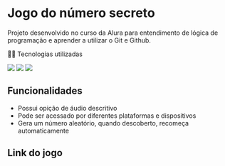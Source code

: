 <h1>Jogo do número secreto</h1>

<p> Projeto desenvolvido no curso da Alura para entendimento de lógica de programação e aprender a utilizar o Git e Github.</p

<p>👩‍💻 Tecnologias utilizadas</p>

<div>
  <img src="https://img.shields.io/badge/HTML-239120?style=for-the-badge&logo=html5&logoColor=white">
  <img src="https://img.shields.io/badge/CSS-239120?&style=for-the-badge&logo=css3&logoColor=white">
  <img src="https://img.shields.io/badge/JavaScript-F7DF1E?style=for-the-badge&logo=javascript&logoColor=black">
</div>


## Funcionalidades 
- Possui opição de áudio descritivo
- Pode ser acessado por diferentes plataformas e dispositivos
- Gera um número aleatório, quando descoberto, recomeça automaticamente

## Link do jogo
